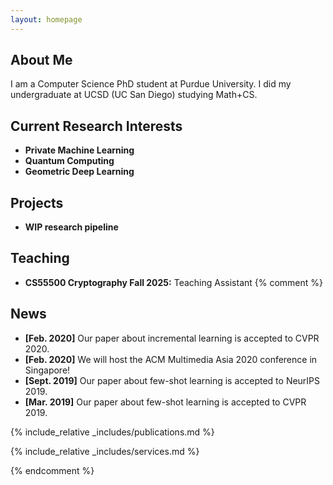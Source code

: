 ```yaml
---
layout: homepage
---
```


## About Me

I am a Computer Science PhD student at Purdue University.
I did my undergraduate at UCSD (UC San Diego) studying Math+CS. 

## Current Research Interests

- **Private Machine Learning**  
- **Quantum Computing**
- **Geometric Deep Learning**

## Projects

- **WIP research pipeline**

## Teaching

- **CS55500 Cryptography Fall 2025:** Teaching Assistant
{% comment %} 

## News

- **[Feb. 2020]** Our paper about incremental learning is accepted to CVPR 2020.
- **[Feb. 2020]** We will host the ACM Multimedia Asia 2020 conference in Singapore!
- **[Sept. 2019]** Our paper about few-shot learning is accepted to NeurIPS 2019.
- **[Mar. 2019]** Our paper about few-shot learning is accepted to CVPR 2019.

{% include_relative _includes/publications.md %}

{% include_relative _includes/services.md %}

{% endcomment %}